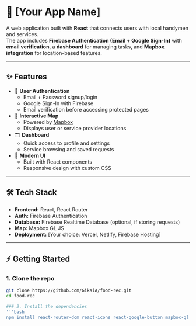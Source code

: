 # 🚀 [Your App Name]

A web application built with **React** that connects users with local handymen and services.  
The app includes **Firebase Authentication (Email + Google Sign-In)** with **email verification**, a **dashboard** for managing tasks, and **Mapbox integration** for location-based features.

---

## ✨ Features

- 🔑 **User Authentication**
  - Email + Password signup/login
  - Google Sign-In with Firebase
  - Email verification before accessing protected pages
- 📍 **Interactive Map**
  - Powered by [Mapbox](https://www.mapbox.com/)
  - Displays user or service provider locations
- 🗂 **Dashboard**
  - Quick access to profile and settings
  - Service browsing and saved requests
- 🎨 **Modern UI**
  - Built with React components
  - Responsive design with custom CSS

---

## 🛠 Tech Stack

- **Frontend:** React, React Router
- **Auth:** Firebase Authentication
- **Database:** Firebase Realtime Database (optional, if storing requests)
- **Map:** Mapbox GL JS
- **Deployment:** [Your choice: Vercel, Netlify, Firebase Hosting]

---

## ⚡ Getting Started

### 1. Clone the repo
```bash
git clone https://github.com/GikaiA/food-rec.git
cd food-rec

### 2. Install the dependencies
'''bash
npm install react-router-dom react-icons react-google-button mapbox-gl firebase

